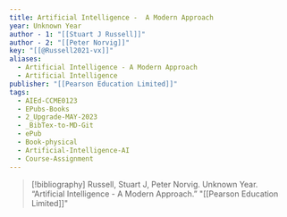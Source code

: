 ```yaml
---
title: Artificial Intelligence -  A Modern Approach
year: Unknown Year
author - 1: "[[Stuart J Russell]]"
author - 2: "[[Peter Norvig]]"
key: "[[@Russell2021-vx]]"
aliases:
  - Artificial Intelligence - A Modern Approach
  - Artificial Intelligence
publisher: "[[Pearson Education Limited]]"
tags:
  - AIEd-CCME0123
  - EPubs-Books
  - 2_Upgrade-MAY-2023
  - _BibTex-to-MD-Git
  - ePub
  - Book-physical
  - Artificial-Intelligence-AI
  - Course-Assignment
---
```


> [!bibliography]
> Russell, Stuart J, Peter Norvig. Unknown Year. “Artificial Intelligence -  A Modern Approach.” "[[Pearson Education Limited]]"